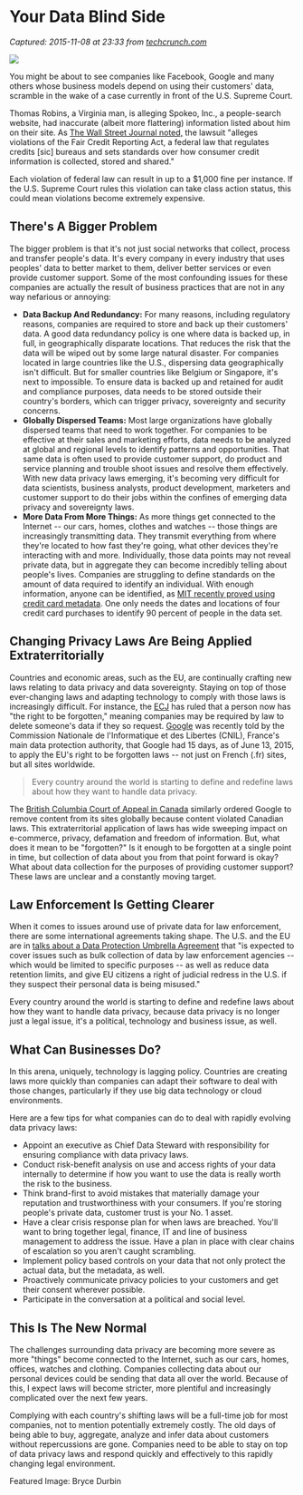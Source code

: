 # Your Data Blind Side

_Captured: 2015-11-08 at 23:33 from [techcrunch.com](http://techcrunch.com/2015/11/08/the-european-court-of-justice-declared-safe-harbor-invalid-now-what/?ncid=rss)_

![](https://tctechcrunch2011.files.wordpress.com/2015/11/data-privacy-law.png?w=738)

You might be about to see companies like Facebook, Google and many others whose business models depend on using their customers' data, scramble in the wake of a case currently in front of the U.S. Supreme Court.

Thomas Robins, a Virginia man, is alleging Spokeo, Inc., a people-search website, had inaccurate (albeit more flattering) information listed about him on their site. As [The Wall Street Journal noted,](http://blogs.wsj.com/law/2015/04/27/supreme-court-weighs-right-to-sue-in-spokeo-case/) the lawsuit "alleges violations of the Fair Credit Reporting Act, a federal law that regulates credits [sic] bureaus and sets standards over how consumer credit information is collected, stored and shared."

Each violation of federal law can result in up to a $1,000 fine per instance. If the U.S. Supreme Court rules this violation can take class action status, this could mean violations become extremely expensive.

## There's A Bigger Problem

The bigger problem is that it's not just social networks that collect, process and transfer people's data. It's every company in every industry that uses peoples' data to better market to them, deliver better services or even provide customer support. Some of the most confounding issues for these companies are actually the result of business practices that are not in any way nefarious or annoying:

  * **Data Backup And Redundancy:** For many reasons, including regulatory reasons, companies are required to store and back up their customers' data. A good data redundancy policy is one where data is backed up, in full, in geographically disparate locations. That reduces the risk that the data will be wiped out by some large natural disaster. For companies located in large countries like the U.S., dispersing data geographically isn't difficult. But for smaller countries like Belgium or Singapore, it's next to impossible. To ensure data is backed up and retained for audit and compliance purposes, data needs to be stored outside their country's borders, which can trigger privacy, sovereignty and security concerns.
  * **Globally Dispersed Teams:** Most large organizations have globally dispersed teams that need to work together. For companies to be effective at their sales and marketing efforts, data needs to be analyzed at global and regional levels to identify patterns and opportunities. That same data is often used to provide customer support, do product and service planning and trouble shoot issues and resolve them effectively. With new data privacy laws emerging, it's becoming very difficult for data scientists, business analysts, product development, marketers and customer support to do their jobs within the confines of emerging data privacy and sovereignty laws.
  * **More Data From More Things:** As more things get connected to the Internet -- our cars, homes, clothes and watches -- those things are increasingly transmitting data. They transmit everything from where they're located to how fast they're going, what other devices they're interacting with and more. Individually, those data points may not reveal private data, but in aggregate they can become incredibly telling about people's lives. Companies are struggling to define standards on the amount of data required to identify an individual. With enough information, anyone can be identified, as [MIT recently proved using credit card metadata](http://news.mit.edu/2015/identify-from-credit-card-metadata-0129). One only needs the dates and locations of four credit card purchases to identify 90 percent of people in the data set.

## Changing Privacy Laws Are Being Applied Extraterritorially

Countries and economic areas, such as the EU, are continually crafting new laws relating to data privacy and data sovereignty. Staying on top of those ever-changing laws and adapting technology to comply with those laws is increasingly difficult. For instance, the [ECJ](http://curia.europa.eu/jcms/upload/docs/application/pdf/2014-05/cp140070en.pdf) has ruled that a person now has "the right to be forgotten," meaning companies may be required by law to delete someone's data if they so request. [Google](http://www.eweek.com/security/french-regulators-google-must-apply-right-to-be-forgotten-globally.html) was recently told by the Commission Nationale de l'Informatique et des Libertes (CNIL), France's main data protection authority, that Google had 15 days, as of June 13, 2015, to apply the EU's right to be forgotten laws -- not just on French (.fr) sites, but all sites worldwide.

> Every country around the world is starting to define and redefine laws about how they want to handle data privacy.

The [British Columbia Court of Appeal in Canada](http://www.lawtimesnews.com/201506224763/headline-news/b-c-ruling-on-jurisdiction-over-google-disastrous?utm_medium=Email&utm_campaign=CLNewswire_20150622&utm_source=Act-On%20Software&) similarly ordered Google to remove content from its sites globally because content violated Canadian laws. This extraterritorial application of laws has wide sweeping impact on e-commerce, privacy, defamation and freedom of information. But, what does it mean to be "forgotten?" Is it enough to be forgotten at a single point in time, but collection of data about you from that point forward is okay? What about data collection for the purposes of providing customer support? These laws are unclear and a constantly moving target.

## Law Enforcement Is Getting Clearer

When it comes to issues around use of private data for law enforcement, there are some international agreements taking shape. The U.S. and the EU are in [talks about a Data Protection Umbrella Agreement](http://www.theguardian.com/world/2013/nov/18/us-eu-data-negotiations-privacy) that "is expected to cover issues such as bulk collection of data by law enforcement agencies -- which would be limited to specific purposes -- as well as reduce data retention limits, and give EU citizens a right of judicial redress in the U.S. if they suspect their personal data is being misused."

Every country around the world is starting to define and redefine laws about how they want to handle data privacy, because data privacy is no longer just a legal issue, it's a political, technology and business issue, as well.

## What Can Businesses Do?

In this arena, uniquely, technology is lagging policy. Countries are creating laws more quickly than companies can adapt their software to deal with those changes, particularly if they use big data technology or cloud environments.

Here are a few tips for what companies can do to deal with rapidly evolving data privacy laws:

  * Appoint an executive as Chief Data Steward with responsibility for ensuring compliance with data privacy laws.
  * Conduct risk-benefit analysis on use and access rights of your data internally to determine if how you want to use the data is really worth the risk to the business.
  * Think brand-first to avoid mistakes that materially damage your reputation and trustworthiness with your consumers. If you're storing people's private data, customer trust is your No. 1 asset.
  * Have a clear crisis response plan for when laws are breached. You'll want to bring together legal, finance, IT and line of business management to address the issue. Have a plan in place with clear chains of escalation so you aren't caught scrambling.
  * Implement policy based controls on your data that not only protect the actual data, but the metadata, as well.
  * Proactively communicate privacy policies to your customers and get their consent wherever possible.
  * Participate in the conversation at a political and social level.

## This Is The New Normal

The challenges surrounding data privacy are becoming more severe as more "things" become connected to the Internet, such as our cars, homes, offices, watches and clothing. Companies collecting data about our personal devices could be sending that data all over the world. Because of this, I expect laws will become stricter, more plentiful and increasingly complicated over the next few years.

Complying with each country's shifting laws will be a full-time job for most companies, not to mention potentially extremely costly. The old days of being able to buy, aggregate, analyze and infer data about customers without repercussions are gone. Companies need to be able to stay on top of data privacy laws and respond quickly and effectively to this rapidly changing legal environment.

Featured Image: Bryce Durbin
